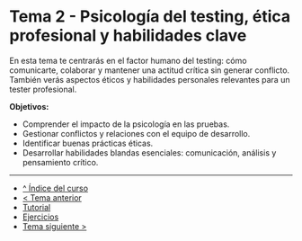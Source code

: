 # Tema 2 - Psicología del testing, ética profesional y habilidades clave

En esta tema te centrarás en el factor humano del testing: cómo comunicarte, colaborar y mantener una actitud crítica sin generar conflicto. También verás aspectos éticos y habilidades personales relevantes para un tester profesional.

**Objetivos:**

- Comprender el impacto de la psicología en las pruebas.
- Gestionar conflictos y relaciones con el equipo de desarrollo.
- Identificar buenas prácticas éticas.
- Desarrollar habilidades blandas esenciales: comunicación, análisis y pensamiento crítico.

---

- [^ Índice del curso](../readme.md)
- [< Tema anterior](../semana01/readme.md)
- [Tutorial](./tutorial.md)
- [Ejercicios](./ejercicios.md)
- [Tema siguiente >](../semana03/readme.md)